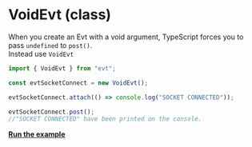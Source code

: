 # VoidEvt \(class\)

When you create an Evt with a void argument, TypeScript forces you to pass `undefined` to `post()`.  
Instead use `VoidEvt`

```typescript
import { VoidEvt } from "evt";

const evtSocketConnect = new VoidEvt();

evtSocketConnect.attach(() => console.log("SOCKET CONNECTED"));

evtSocketConnect.post();
//"SOCKET CONNECTED" have been printed on the console.
```

[**Run the example**](https://stackblitz.com/edit/ts-evt-demo-voidevt?embed=1&file=index.ts)

